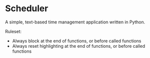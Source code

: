 # Scheduler
A simple, text-based time management application written in Python.

Ruleset:
<br>
<ul>
<li>Always block at the end of functions, or before called functions</li>
<li>Always reset highlighting at the end of functions, or before called functions</li>
</ul>
